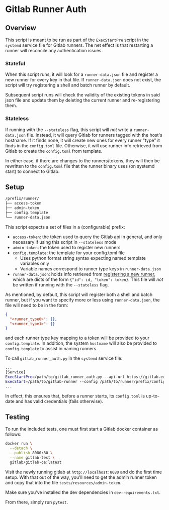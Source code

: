 # Gitlab Runner Auth

## Overview

This script is meant to be run as part of the `ExecStartPre` script in the
`systemd` service file for Gitlab runners. The net effect is that
restarting a runner will reconcile any authentication issues.

### Stateful

When this script runs, it will look for a `runner-data.json` file and register
a new runner for every key in that file. If `runner-data.json` does not exist,
the script will try registering a shell and batch runner by default.

Subsequent script runs will check the validity of the existing tokens in
said json file and update them by deleting the current runner and
re-registering them.

### Stateless

If running with the `--stateless` flag, this script will _not_ write a
`runner-data.json` file. Instead, it will query Gitlab for runners tagged with
the host's hostname. If it finds none, it will create new ones for every runner
"type" it finds in the `config.toml` file. Otherwise, it will use runner info
retrieved from Gitlab to create the `config.toml` from template.

In either case, if there are changes to the runners/tokens, they will then be
rewritten to the `config.toml` file that the runner binary uses (on systemd
start) to connect to Gitlab.

## Setup

```bash
/prefix/runner/
├── access-token
├── admin-token
├── config.template
└── runner-data.json
```

This script expects a set of files in a (configurable) prefix:
* `access-token`: the token used to query the Gitlab api in general, and only
  necessary if using this script in `--stateless` mode
* `admin-token`: the token used to register new runners
* `config.template`: the template for your config.toml file
  * Uses python format string syntax expecting named template variables only
  * Variable names correspond to runner type keys in `runner-data.json`
* `runner-data.json`: holds info retrieved from
  [registering a new runner](https://docs.gitlab.com/ee/api/runners.html#register-a-new-runner),
  which are dicts of the form `{"id": id, "token": token}`. This file will
  _not_ be written if running with the `--stateless` flag.

As mentioned, by default, this script will register both a shell and batch
runner, but if you want to specify more or less using `runner-data.json`, the
file will need to be in the form:

```json
{
  "<runner_type0>": {},
  "<runner_type1>": {}
}
```

and each runner type key mapping to a token will be provided to your
`config.template`. In addition, the system `hostname` will also be provided
to `config.template` to assist in naming runners.

To call `gitlab_runner_auth.py` in the `systemd` service file:

```bash
...
[Service]
ExecStartPre=/path/to/gitlab_runner_auth.py --api-url https://gitlab.example.com --prefix /path/to/runner/prefix --stateless
ExecStart=/path/to/gitlab-runner --config /path/to/runner/prefix/config.toml...
...
```

In effect, this ensures that, before a runner starts, its `config.toml` is
up-to-date and has valid credentials (fails otherwise).

## Testing

To run the included tests, one must first start a Gitlab docker container as
follows:

```bash
docker run \
  --detach \
  --publish 8080:80 \
  --name gitlab-test \
  gitlab/gitlab-ce:latest
```

Visit the newly running gitlab at `http://localhost:8080` and do the first time
setup. With that out of the way, you'll need to get the admin runner token
and copy that into the file `tests/resources/admin-token`.

Make sure you've installed the dev dependencies in `dev-requirements.txt`.

From there, simply run `pytest`.
